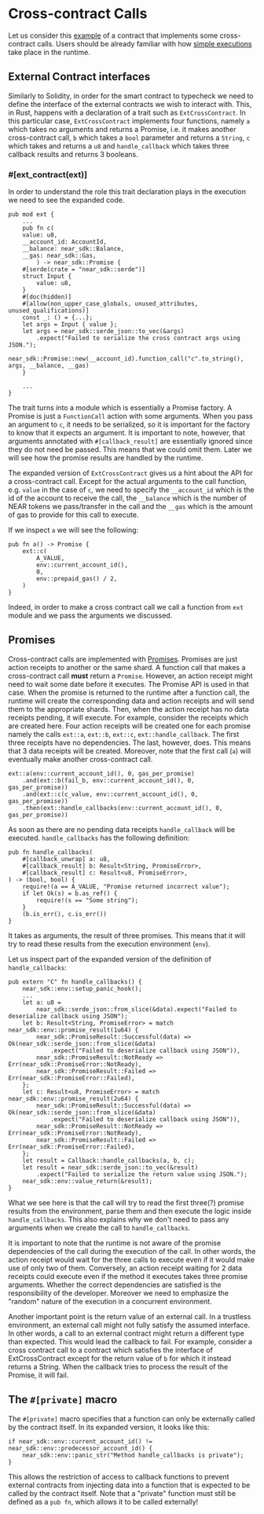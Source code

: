 # Cross-contract Calls

Let us consider this [example](https://github.com/near/near-sdk-rs/blob/master/examples/callback-results/src/lib.rs) of a contract that implements some cross-contract calls. Users should be already familiar with how [simple executions](execution.md) take place in the runtime.

## External Contract interfaces

Similarly to Solidity, in order for the smart contract to typecheck we need to define the interface of the external contracts we wish to interact with. This, in Rust, happens with a declaration of a trait such as ``ExtCrossContract``. In this particular case, ``ExtCrossContract`` implements four functions, namely ``a`` which takes no arguments and returns a Promise, i.e. it makes another cross-contract call, ``b`` which takes a ``bool`` parameter and returns a ``String``, ``c`` which takes and returns a ``u8`` and ``handle_callback`` which takes three callback results and returns 3 booleans. 

### #[ext_contract(ext)]

In order to understand the role this trait declaration plays in the execution we need to see the expanded code.

    pub mod ext {
        ...
        pub fn c(
        value: u8,
        __account_id: AccountId,
        __balance: near_sdk::Balance,
        __gas: near_sdk::Gas,
            ) -> near_sdk::Promise {
        #[serde(crate = "near_sdk::serde")]
        struct Input {
            value: u8,
        }
        #[doc(hidden)]
        #[allow(non_upper_case_globals, unused_attributes, unused_qualifications)]
        const _: () = {...};
        let args = Input { value };
        let args = near_sdk::serde_json::to_vec(&args)
            .expect("Failed to serialize the cross contract args using JSON.");
        near_sdk::Promise::new(__account_id).function_call("c".to_string(), args, __balance, __gas)
        }

        ...
    }

The trait turns into a module which is essentially a Promise factory. A Promise is just a ``FunctionCall`` action with some arguments. When you pass an argument to ``c``, it needs to be serialized, so it is important for the factory to know that it expects an argument. It is important to note, however, that arguments annotated with ``#[callback_result]`` are essentially ignored since they do not need be passed. This means that we could omit them. Later we will see how the promise results are handled by the runtime.

The expanded version of ``ExtCrossContract`` gives us a hint about the API for a cross-contract call. Except for the actual arguments to the call function, e.g. ``value`` in the case of ``c``, we need to specify the ``__account_id`` which is the id of the account to receive the call, the ``__balance`` which is the number of NEAR tokens we pass/transfer in the call and the ``__gas`` which is the amount of gas to provide for this call to execute.

If we inspect ``a`` we will see the following:

    pub fn a() -> Promise {
        ext::c(
            A_VALUE,
            env::current_account_id(),
            0,
            env::prepaid_gas() / 2,
        )
    }


Indeed, in order to make a cross contract call we call a function from ``ext`` module and we pass the arguments we discussed.

## Promises

Cross-contract calls are implemented with [Promises](https://nomicon.io/RuntimeSpec/Components/BindingsSpec/PromisesAPI.html). Promises are just action receipts to another or the same shard. A function call that makes a cross-contract call **must** return a ``Promise``. However, an action receipt might need to wait some date before it executes. The Promise API is used in that case. When the promise is returned to the runtime after a function call, the runtime will create the corresponding data and action receipts and will send them to the appropriate shards. Then, when the action receipt has no data receipts pending, it will execute. For example, consider the receipts which are created here. Four action receipts will be created one for each promise namely the calls ``ext::a``, ``ext::b``, ``ext::c``, ``ext::handle_callback``. The first three receipts have no dependencies. The last, however, does. This means that 3 data receipts will be created. Moreover, note that the first call (``a``) will eventually make another cross-contract call.

    ext::a(env::current_account_id(), 0, gas_per_promise)
        .and(ext::b(fail_b, env::current_account_id(), 0, gas_per_promise))
        .and(ext::c(c_value, env::current_account_id(), 0, gas_per_promise))
        .then(ext::handle_callbacks(env::current_account_id(), 0, gas_per_promise))
        
As soon as there are no pending data receipts ``handle_callback`` will be executed.
``handle_callbacks`` has the following definition:

    pub fn handle_callbacks(
        #[callback_unwrap] a: u8,
        #[callback_result] b: Result<String, PromiseError>,
        #[callback_result] c: Result<u8, PromiseError>,
    ) -> (bool, bool) {
        require!(a == A_VALUE, "Promise returned incorrect value");
        if let Ok(s) = b.as_ref() {
            require!(s == "Some string");
        }
        (b.is_err(), c.is_err())
    }
    
It takes as arguments, the result of three promises. This means that it will try to read these results from the execution environment (``env``).


Let us inspect part of the expanded version of the definition of ``handle_callbacks``:

    pub extern "C" fn handle_callbacks() {
        near_sdk::env::setup_panic_hook();
        ...
        let a: u8 =
            near_sdk::serde_json::from_slice(&data).expect("Failed to deserialize callback using JSON");
        let b: Result<String, PromiseError> = match near_sdk::env::promise_result(1u64) {
            near_sdk::PromiseResult::Successful(data) => Ok(near_sdk::serde_json::from_slice(&data)
                .expect("Failed to deserialize callback using JSON")),
            near_sdk::PromiseResult::NotReady => Err(near_sdk::PromiseError::NotReady),
            near_sdk::PromiseResult::Failed => Err(near_sdk::PromiseError::Failed),
        };
        let c: Result<u8, PromiseError> = match near_sdk::env::promise_result(2u64) {
            near_sdk::PromiseResult::Successful(data) => Ok(near_sdk::serde_json::from_slice(&data)
                .expect("Failed to deserialize callback using JSON")),
            near_sdk::PromiseResult::NotReady => Err(near_sdk::PromiseError::NotReady),
            near_sdk::PromiseResult::Failed => Err(near_sdk::PromiseError::Failed),
        };
        let result = Callback::handle_callbacks(a, b, c);
        let result = near_sdk::serde_json::to_vec(&result)
            .expect("Failed to serialize the return value using JSON.");
        near_sdk::env::value_return(&result);
    }
    
What we see here is that the call will try to read the first three(?) promise results from the environment, parse them and then execute the logic inside ``handle_callbacks``. This also explains why we don't need to pass any arguments when we create the call to ``handle_callbacks``. 

It is important to note that the runtime is not aware of the promise dependencies of the call during the execution of the call. In other words, the action receipt would wait for the three calls to execute even if it would make use of only two of them. 
Conversely, an action receipt waiting for 2 data receipts could execute even if the method it executes takes three promise arguments. Whether the correct dependencies are satisfied is the responsibility of the developer. Moreover we need to emphasize the "random" nature of the execution in a concurrent environment.

Another important point is the return value of an external call. In a trustless environment, an external call might not fully satisfy the assumed interface. In other words, a call to an external contract might return a different type than expected. This would lead the callback to fail. For example, consider a cross contract call to a contract which satisfies the interface of ExtCrossContract except for the return value of ``b`` for which it instead returns a String. When the callback tries to process the result of the Promise, it will fail.


## The ``#[private]`` macro

The ``#[private]`` macro specifies that a function can only be externally called by the contract itself. In its expanded version, it looks like this:

    if near_sdk::env::current_account_id() != near_sdk::env::predecessor_account_id() {
        near_sdk::env::panic_str("Method handle_callbacks is private");
    }

This allows the restriction of access to callback functions to prevent external contracts from injecting data into a function that is expected to be called by the contract itself. Note that a "private" function must still be defined as a ``pub fn``, which allows it to be called externally!